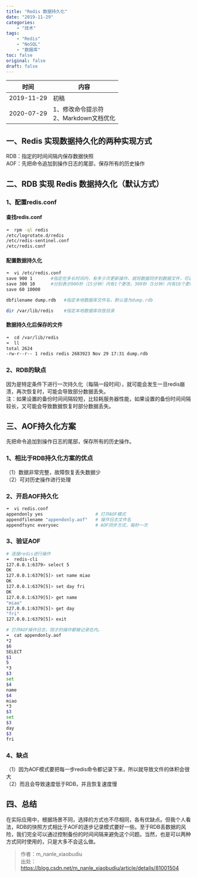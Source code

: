 ```yaml
---
title: "Redis 数据持久化"
date: "2019-11-29"
categories:
    - "技术"
tags:
    - "Redis"
    - "NoSQL"
    - "数据库"
toc: false
original: false
draft: false
---
```


| 时间       | 内容 |
| ---------- | ---- |
| 2019-11-29 | 初稿 |
| 2020-07-29 | 1、修改命令提示符</br>2、Markdown文档优化 |

## 一、Redis 实现数据持久化的两种实现方式

RDB：指定的时间间隔内保存数据快照  
AOF：先把命令追加到操作日志的尾部，保存所有的历史操作

## 二、RDB 实现 Redis 数据持久化（默认方式）

### 1、配置redis.conf

#### 查找redis.conf

``` zsh
➜  rpm -ql redis
/etc/logrotate.d/redis
/etc/redis-sentinel.conf
/etc/redis.conf
```

#### 配置数据持久化

``` zsh
➜  vi /etc/redis.conf
save 900 1       #指定在多长时间内，有多少次更新操作，就将数据同步到数据文件，可以多个条件配合
save 300 10      #分别表示900秒（15分钟）内有1个更改，300秒（5分钟）内有10个更改以及60秒内有10000个更改。
save 60 10000

dbfilename dump.rdb   #指定本地数据库文件名，默认值为dump.rdb

dir /var/lib/redis    #指定本地数据库存放目录
```

#### 数据持久化后保存的文件

``` zsh
➜  cd /var/lib/redis
➜  ll
total 2624
-rw-r--r-- 1 redis redis 2683923 Nov 29 17:31 dump.rdb
```

### 2、RDB的缺点

因为是特定条件下进行一次持久化（每隔一段时间），就可能会发生一旦redis崩溃，再次恢复时，可能会导致部分数据丢失。  
注：如果设置的备份时间间隔较短，比较耗服务器性能，如果设置的备份时间间隔较长，又可能会导致数据恢复时部分数据丢失。

## 三、AOF持久化方案

先把命令追加到操作日志的尾部，保存所有的历史操作。

### 1、相比于RDB持久化方案的优点

（1）数据非常完整，故障恢复丢失数据少  
（2）可对历史操作进行处理  

### 2、开启AOF持久化

``` zsh
➜  vi redis.conf
appendonly yes                    # 打开AOF模式
appendfilename "appendonly.aof"   # 操作日志文件名
appendfsync everysec              # AOF同步方式，每秒一次
```

### 3、验证AOF

``` zsh
# 连接redis进行操作
➜  redis-cli
127.0.0.1:6379> select 5
OK
127.0.0.1:6379[5]> set name miao
OK
127.0.0.1:6379[5]> set day fri
OK
127.0.0.1:6379[5]> get name
"miao"
127.0.0.1:6379[5]> get day
"fri"
127.0.0.1:6379[5]> exit

# 打开AOF操作日志，刚才的操作都被记录在内。
➜  cat appendonly.aof
*2
$6
SELECT
$1
5
*3
$3
set
$4
name
$4
miao
*3
$3
set
$3
day
$3
fri
```

### 4、缺点  

（1）因为AOF模式要把每一步redis命令都记录下来，所以就导致文件的体积会很大  
（2）而且会导致速度低于RDB，并且恢复速度慢  

## 四、总结

在实际应用中，根据场景不同，选择的方式也不尽相同，各有优缺点。但我个人看法，RDB的快照方式相比于AOF的逐步记录模式要好一些。至于RDB丢数据的风险，我们完全可以通过控制备份的时间间隔来避免这个问题。当然，也是可以两种方式同时使用的，只是大多不会这么做。

> 作者：m_nanle_xiaobudiu  
> 出处：<https://blog.csdn.net/m_nanle_xiaobudiu/article/details/81001504>  
>
